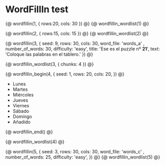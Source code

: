 # WordFillIn test

{@ wordfillin(1, { rows:20, cols: 30 }) @}
{@ wordfillin_wordlist(1) @}

{@ wordfillin(2, { rows:15, cols: 15 }) @}
{@ wordfillin_wordlist(2) @}

{@ wordfillin(3, {
    seed: 9,
    rows: 30,
    cols: 30,
    word_file: 'words_a' ,
    number_of_words: 30,
    difficulty: 'easy',
    title: 'Ese es el puzzle nº <b>21</b>',
    text: 'Coloque las palabras en el tablero.'
}) @}

{@ wordfillin_wordlist(3, { chunks: 4 }) @}

{@ wordfillin_begin(4, {
    seed: 1,
    rows: 20,
    cols: 20,
}) @}

- Lunes
- Martes
- Miércoles
- Jueves
- Viernes
- Sábado
- Domingo
- Añadido

{@ wordfillin_end() @}

{@ wordfillin_wordlist(4) @}

{@ wordfillin(5, {
seed: 3,
rows: 30,
cols: 30,
word_file: 'words_c' ,
number_of_words: 25,
difficulty: 'easy',
}) @}
{@ wordfillin_wordlist(5) @}